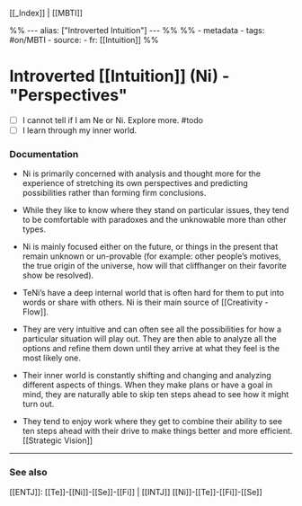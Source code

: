 
[[_Index]] | [[MBTI]]

%% ---
alias: ["Introverted Intuition"]
--- %%
%% - metadata
	- tags: #on/MBTI 
	- source: 
	- fr: [[Intuition]]
%%

# Introverted [[Intuition]] (Ni) - "Perspectives"
- [ ] I cannot tell if I am Ne or Ni. Explore more. #todo
- [ ] I learn through my inner world. 

### Documentation
- Ni is primarily concerned with analysis and thought more for the experience of stretching its own perspectives and predicting possibilities rather than forming firm conclusions. 

- While they like to know where they stand on particular issues, they tend to be comfortable with paradoxes and the unknowable more than other types. 

- Ni is mainly focused either on the future, or things in the present that remain unknown or un-provable (for example: other people’s motives, the true origin of the universe, how will that cliffhanger on their favorite show be resolved).

- TeNi’s have a deep internal world that is often hard for them to put into words or share with others. Ni is their main source of [[Creativity - Flow]]. 

- They are very intuitive and can often see all the possibilities for how a particular situation will play out. They are then able to analyze all the options and refine them down until they arrive at what they feel is the most likely one. 

- Their inner world is constantly shifting and changing and analyzing different aspects of things. When they make plans or have a goal in mind, they are naturally able to skip ten steps ahead to see how it might turn out.

- They tend to enjoy work where they get to combine their ability to see ten steps ahead with their drive to make things better and more efficient. [[Strategic Vision]]
	


-------------
### See also
[[ENTJ]]: [[Te]]-[[Ni]]-[[Se]]-[[Fi]] | [[INTJ]] [[Ni]]-[[Te]]-[[Fi]]-[[Se]]

